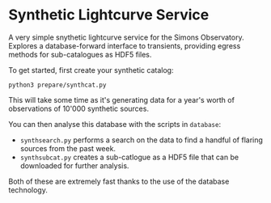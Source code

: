 Synthetic Lightcurve Service 
============================

A very simple snythetic lightcurve service for the Simons Observatory.
Explores a database-forward interface to transients, providing
egress methods for sub-catalogues as HDF5 files.

To get started, first create your synthetic catalog:

```
python3 prepare/synthcat.py
```

This will take some time as it's generating data for a year's worth
of observations of 10'000 synthetic sources.

You can then analyse this database with the scripts in `database`:

- `synthsearch.py` performs a search on the data to find a handful
  of flaring sources from the past week.
- `synthsubcat.py` creates a sub-catlogue as a HDF5 file that can be
  downloaded for further analysis.

Both of these are extremely fast thanks to the use of the database
technology.